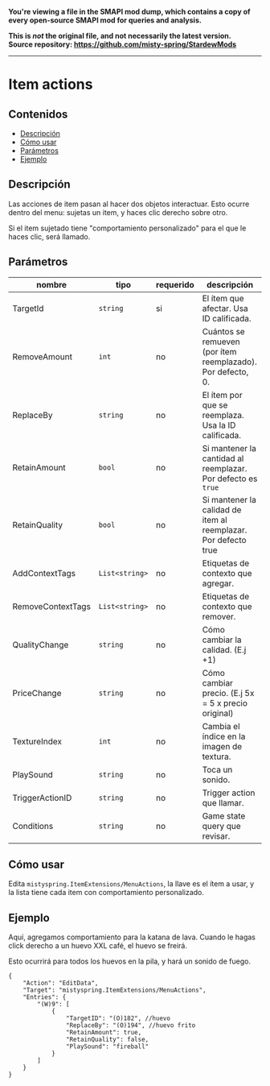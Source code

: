 **You're viewing a file in the SMAPI mod dump, which contains a copy of every open-source SMAPI mod
for queries and analysis.**

**This is _not_ the original file, and not necessarily the latest version.**  
**Source repository: https://github.com/misty-spring/StardewMods**

----

# Item actions

## Contenidos
* [Descripción](#descripción)
* [Cómo usar](#how-to-use)
* [Parámetros](#parameters)
* [Ejemplo](#ejemplo)

## Descripción

Las acciones de item pasan al hacer dos objetos interactuar. Esto ocurre dentro del menu: sujetas un item, y haces clic derecho sobre otro.

Si el item sujetado tiene "comportamiento personalizado" para el que le haces clic, será llamado.

## Parámetros
| nombre            | tipo           | requerido | descripción                                                    |
|-------------------|----------------|-----------|----------------------------------------------------------------|
| TargetId          | `string`       | si        | El ítem que afectar. Usa ID calificada.                        |
| RemoveAmount      | `int`          | no        | Cuántos se remueven (por ítem reemplazado). Por defecto, 0.    |
| ReplaceBy         | `string`       | no        | El ítem por que se reemplaza. Usa la ID calificada.            |
| RetainAmount      | `bool`         | no        | Si mantener la cantidad al reemplazar. Por defecto es `true`   |
| RetainQuality     | `bool`         | no        | Si mantener la calidad de item al reemplazar. Por defecto true |
| AddContextTags    | `List<string>` | no        | Etiquetas de contexto que agregar.                             |
| RemoveContextTags | `List<string>` | no        | Etiquetas de contexto que remover.                             |
| QualityChange     | `string`       | no        | Cómo cambiar la calidad. (E.j +1)                              |
| PriceChange       | `string`       | no        | Cómo cambiar precio. (E.j 5x = 5 x precio original)            |
| TextureIndex      | `int`          | no        | Cambia el índice en la imagen de textura.                      |
| PlaySound         | `string`       | no        | Toca un sonido.                                                |
| TriggerActionID   | `string`       | no        | Trigger action que llamar.                                     |
| Conditions        | `string`       | no        | Game state query que revisar.                                  |

## Cómo usar

Edita `mistyspring.ItemExtensions/MenuActions`, la llave es el ítem a usar, y la lista tiene cada item con comportamiento personalizado.

## Ejemplo

Aquí, agregamos comportamiento para la katana de lava.
Cuando le hagas click derecho a un huevo XXL café, el huevo se freirá.

Esto ocurrirá para todos los huevos en la pila, y hará un sonido de fuego.

```
{
    "Action": "EditData",
    "Target": "mistyspring.ItemExtensions/MenuActions",
    "Entries": {
        "(W)9": [
            {
                "TargetID": "(O)182", //huevo
                "ReplaceBy": "(O)194", //huevo frito
                "RetainAmount": true,
                "RetainQuality": false,
                "PlaySound": "fireball"
            }
        ]
    }
}
```